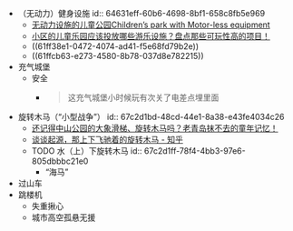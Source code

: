 - （无动力）健身设施
  id:: 64631eff-60b6-4698-8bf1-658c8fb5e969
	- [无动力设施的儿童公园Children’s park with Motor-less equipment](https://www.sohu.com/a/256450445_648832)
	- [小区的儿童乐园应该投放哪些游乐设施？盘点那些可玩性高的项目！](https://zhuanlan.zhihu.com/p/337141919)
	- ((61ff38e1-0472-4074-ad41-f5e68fd79b2e))
	- ((61ffcb63-e273-4580-8b78-037d8e782215))
- 充气城堡
	- 安全
		- >这充气城堡小时候玩有次关了电差点埋里面
- 旋转木马（“小型战争”）
  id:: 67c2d1bd-48cd-44e1-8a38-e43fe4034c26
	- [还记得中山公园的大象滑梯、旋转木马吗？老青岛抹不去的童年记忆！](https://mp.weixin.qq.com/s/QFDZnn3tyGYH5WcnN5v7aw)
	- [谈谈起源，那上下飞驰着的旋转木马 - 知乎](https://zhuanlan.zhihu.com/p/144788907)
	- TODO 水（上）下旋转木马
	  id:: 67c2d1ff-78f4-4bb3-97e6-805dbbbc21e0
		- “海马”
- 过山车
- 跳楼机
	- 失重揪心
	- 城市高空孤悬无援